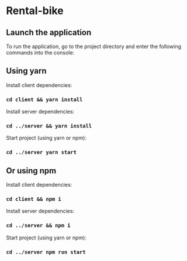 # Rental-bike
## Launch the application

To run the application, go to the project directory and enter the following commands into the console:

## Using yarn

Install client dependencies:

### `cd client && yarn install`

Install server dependencies:

### `cd ../server && yarn install`

Start project (using yarn or npm):

### `cd ../server yarn start`


## Or using npm

Install client dependencies:

### `cd client && npm i`

Install server dependencies:

### `cd ../server && npm i`

Start project (using yarn or npm):

### `cd ../server npm run start`

